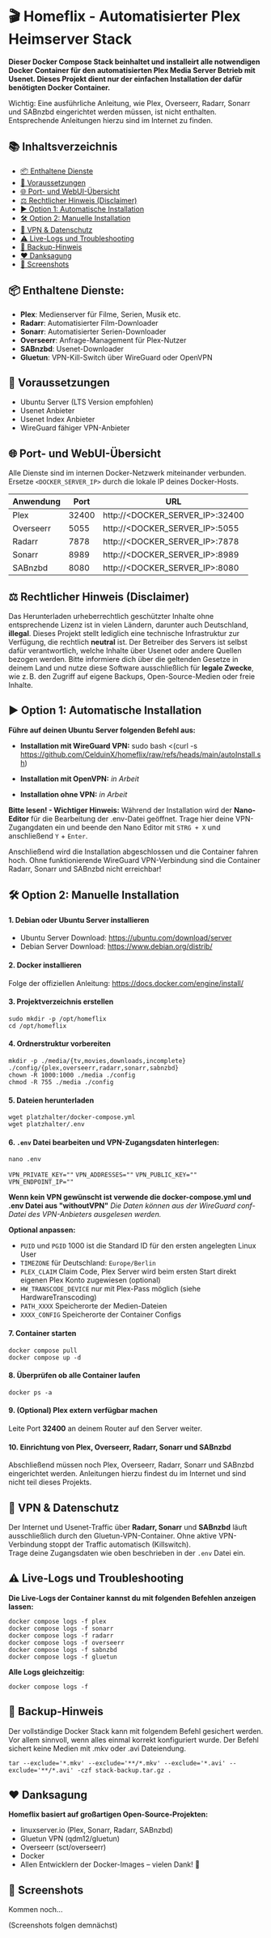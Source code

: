 
# 🎬 Homeflix - Automatisierter Plex Heimserver Stack

**Dieser Docker Compose Stack beinhaltet und installeirt alle notwendigen Docker Container für den automatisierten Plex Media Server Betrieb mit Usenet. Dieses Projekt dient nur der einfachen Installation der dafür benötigten Docker Container.**

Wichtig: Eine ausführliche Anleitung, wie Plex, Overseerr, Radarr, Sonarr und SABnzbd eingerichtet werden müssen, ist nicht enthalten. Entsprechende Anleitungen hierzu sind im Internet zu finden.

## 📚 Inhaltsverzeichnis
- [📦 Enthaltene Dienste](#-enthaltene-dienste)
- [📝 Voraussetzungen](#-voraussetzungen)
- [🌐 Port- und WebUI-Übersicht](#-port--und-webui-übersicht)
- [⚖️ Rechtlicher Hinweis (Disclaimer)](#️-rechtlicher-hinweis-disclaimer)
- [▶️ Option 1: Automatische Installation](#️-option-1-automatische-installation)
- [🛠️ Option 2: Manuelle Installation](#️-option-2-manuelle-installation)
- [🔐 VPN & Datenschutz](#-vpn--datenschutz)
- [⚠️ Live-Logs und Troubleshooting](#️-live-logs-und-troubleshooting)
- [🔁 Backup-Hinweis](#-backup-hinweis)
- [❤️ Danksagung](#️-danksagung)
- [📸 Screenshots](#-screenshots)

## 📦 Enthaltene Dienste:
 - **Plex**: Medienserver für Filme, Serien, Musik etc.
 - **Radarr**: Automatisierter Film-Downloader
 - **Sonarr**: Automatisierter Serien-Downloader
 - **Overseerr**: Anfrage-Management für Plex-Nutzer
 - **SABnzbd**: Usenet-Downloader
 - **Gluetun**: VPN-Kill-Switch über WireGuard oder OpenVPN

## 📝 Voraussetzungen
- Ubuntu Server (LTS Version empfohlen)
- Usenet Anbieter
- Usenet Index Anbieter
- WireGuard fähiger VPN-Anbieter

## 🌐 Port- und WebUI-Übersicht
Alle Dienste sind im internen Docker-Netzwerk miteinander verbunden.  
Ersetze `<DOCKER_SERVER_IP>` durch die lokale IP deines Docker-Hosts.

| Anwendung| Port | URL |
| :---------------- | ------ | ---- |
|Plex|32400|http://<DOCKER_SERVER_IP>:32400|
|Overseerr|5055|http://<DOCKER_SERVER_IP>:5055|
|Radarr|7878|http://<DOCKER_SERVER_IP>:7878|
|Sonarr|8989|http://<DOCKER_SERVER_IP>:8989|
|SABnzbd|8080|http://<DOCKER_SERVER_IP>:8080|

## ⚖️ Rechtlicher Hinweis (Disclaimer)
Das Herunterladen urheberrechtlich geschützter Inhalte ohne entsprechende Lizenz ist in vielen Ländern, darunter auch Deutschland, **illegal**. Dieses Projekt stellt lediglich eine technische Infrastruktur zur Verfügung, die rechtlich **neutral** ist. Der Betreiber des Servers ist selbst dafür verantwortlich, welche Inhalte über Usenet oder andere Quellen bezogen werden. Bitte informiere dich über die geltenden Gesetze in deinem Land und nutze diese Software ausschließlich für **legale Zwecke**, wie z. B. den Zugriff auf eigene Backups, Open-Source-Medien oder freie Inhalte.

## ▶️ Option 1: Automatische Installation
**Führe auf deinen Ubuntu Server folgenden Befehl aus:**

- **Installation mit WireGuard VPN:**
    sudo bash <(curl -s https://github.com/CelduinX/homeflix/raw/refs/heads/main/autoInstall.sh)

- **Installation mit OpenVPN:**
*in Arbeit*

- **Installation ohne VPN:**
*in Arbeit*

**Bitte lesen! - Wichtiger Hinweis:**
Während der Installation wird der **Nano-Editor** für die Bearbeitung der .env-Datei geöffnet.
Trage hier deine VPN-Zugangdaten ein und beende den Nano Editor mit `STRG + X` und anschließend `Y` + `Enter`.

Anschließend wird die Installation abgeschlossen und die Container fahren hoch.
Ohne funktionierende WireGuard VPN-Verbindung sind die Container Radarr, Sonarr und SABnzbd nicht erreichbar!

## 🛠️ Option 2: Manuelle Installation
#### 1. Debian oder Ubuntu Server installieren
- Ubuntu Server Download: https://ubuntu.com/download/server
- Debian Server Download: https://www.debian.org/distrib/

#### 2. Docker installieren
Folge der offiziellen Anleitung:  https://docs.docker.com/engine/install/

#### 3. Projektverzeichnis erstellen
    sudo mkdir -p /opt/homeflix
    cd /opt/homeflix

#### 4. Ordnerstruktur vorbereiten
    mkdir -p ./media/{tv,movies,downloads,incomplete} ./config/{plex,overseerr,radarr,sonarr,sabnzbd}  
    chown -R 1000:1000 ./media ./config  
    chmod -R 755 ./media ./config

#### 5. Dateien herunterladen
    wget platzhalter/docker-compose.yml  
    wget platzhalter/.env

#### 6. `.env` Datei bearbeiten und VPN-Zugangsdaten hinterlegen:

    nano .env

`VPN_PRIVATE_KEY=""` 
`VPN_ADDRESSES=""` 
`VPN_PUBLIC_KEY=""` 
`VPN_ENDPOINT_IP=""` 

**Wenn kein VPN gewünscht ist verwende die docker-compose.yml und .env Datei aus "withoutVPN"**
*Die Daten können aus der WireGuard conf-Datei des VPN-Anbieters ausgelesen werden.*

**Optional anpassen:**
- `PUID` und `PGID` 1000 ist die Standard ID für den ersten angelegten Linux User
- `TIMEZONE` für Deutschland: `Europe/Berlin` 
- `PLEX_CLAIM` Claim Code, Plex Server wird beim ersten Start direkt eigenen Plex Konto zugewiesen (optional)
- `HW_TRANSCODE_DEVICE` nur mit Plex-Pass möglich (siehe HardwareTranscoding)
- `PATH_XXXX` Speicherorte der Medien-Dateien
- `XXXX_CONFIG` Speicherorte der Container Configs

#### 7. Container starten
    docker compose pull  
    docker compose up -d

#### 8. Überprüfen ob alle Container laufen
    docker ps -a

#### 9. (Optional) Plex extern verfügbar machen
Leite Port **32400** an deinem Router auf den Server weiter.  

#### 10. Einrichtung von Plex, Overseerr, Radarr, Sonarr und SABnzbd
Abschließend müssen noch Plex, Overseerr, Radarr, Sonarr und SABnzbd eingerichtet werden. 
Anleitungen hierzu findest du im Internet und sind nicht teil dieses Projekts.

## 🔐 VPN & Datenschutz

Der Internet und Usenet-Traffic über **Radarr, Sonarr** und **SABnzbd** läuft ausschließlich durch den Gluetun-VPN-Container. Ohne aktive VPN-Verbindung stoppt der Traffic automatisch (Killswitch).  
Trage deine Zugangsdaten wie oben beschrieben in der `.env` Datei ein.

## ⚠️ Live-Logs und Troubleshooting

**Die Live-Logs der Container kannst du mit folgenden Befehlen anzeigen lassen:**

    docker compose logs -f plex  
    docker compose logs -f sonarr  
    docker compose logs -f radarr  
    docker compose logs -f overseerr  
    docker compose logs -f sabnzbd  
    docker compose logs -f gluetun

**Alle Logs gleichzeitig:**

    docker compose logs -f

## 🔁 Backup-Hinweis
Der vollständige Docker Stack kann mit folgendem Befehl gesichert werden. Vor allem sinnvoll, wenn alles einmal korrekt konfiguriert wurde. Der Befehl sichert keine Medien mit .mkv oder .avi Dateiendung.

    tar --exclude='*.mkv' --exclude='**/*.mkv' --exclude='*.avi' --exclude='**/*.avi' -czf stack-backup.tar.gz .

## ❤️ Danksagung

**Homeflix basiert auf großartigen Open-Source-Projekten:**
-   linuxserver.io (Plex, Sonarr, Radarr, SABnzbd)   
-   Gluetun VPN (qdm12/gluetun)
-   Overseerr (sct/overseerr)
-   Docker
-   Allen Entwicklern der Docker-Images – vielen Dank! 🙏
    
## 📸 Screenshots

Kommen noch...

(Screenshots folgen demnächst)
